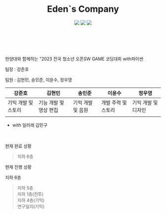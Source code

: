 <h1 align="center"><b>Eden`s Company</b></h1>
<p align="center">
<img src="https://img.shields.io/badge/made by-anim-red">
<img src="https://img.shields.io/badge/with-mingu-yello">
<img src="https://img.shields.io/badge/Pygame-2.5.1-yellow">
</p>
<br/><br/><br/><br/>

한양대와 함께하는 "2023 전국 청소년 오픈SW GAME 코딩대회 with파이썬


팀장 : 강준호


팀원 : 김현민, 송민준, 이윤수, 정우영


|강준호|김현민|송민준|이윤수|정우영|
|---|---|---|---|---|
|기믹 개발 및 스토리|기능 개발 및 영상 편집|기믹 개발 및 음원|개발 주력 및 스토리|기믹 개발 및 디자인|
|||||


+ with 일러레 김민구
<br/><br/><br/>

현재 완료 상황

> 지하 6층


현재 진행 상황

지하 6층<br/>
>지하 5층<br/>
>지하 1층(전투)<br/>
>지하 4층(기믹)<br/>
>연구일지(기믹)<br/>
